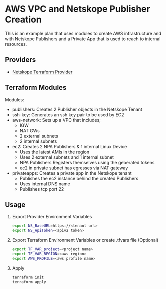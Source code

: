 # AWS VPC and Netskope Publisher Creation
This is an example plan that uses modules to create AWS infrastructure and with Netskope Publishers and a Private App that is used to reach to internal resources.

## Providers

- [Netskope Terraform Provider](https://github.com/netskopeoss/terraform-provider-netskope)


## Terraform Modules

Modules:

- publishers: Creates 2 Publisher objects in the Netskope Tenant
- ssh-key: Generates an ssh key pair to be used by EC2
- aws-network: Sets up a VPC that includes; 
    - IGW
    - NAT GWs
    - 2 external subnets 
    - 2 internal subnets
- ec2: Creates 2 NPA Publishers & 1 internal Linux Device
    - Uses the latest AMIs in the region 
    - Uses 2 external subnets and 1 internal subnet
   - NPA Publishers Registers themselves using the geberated tokens
   - ec2 in private subnet has egresses via NAT gateway
- privateapps: Creates a private app in the Netskope tenant 
    - Publishes the ec2 instance behind the created Publishers
    - Uses internal DNS name
    - Publishes tcp port 22

## Usage

1. Export Provider Environment Variables 
    ```sh 
    export NS_BaseURL=https://<tenant url>
    export NS_ApiToken=<apiv2 token>
    ```

1. Export Terraform Environment Variables  or create .tfvars file (Optional)
    ```sh 
    export TF_VAR_project=<project name>
    export TF_VAR_REGION=<aws region>
    export AWS_PROFILE=<aws profile name>
    ```

1. Apply
    ```sh
    terraform init
    terraform apply
    ```
